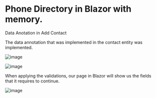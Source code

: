# Phone Directory in Blazor with memory.
Data Anotation in Add Contact

The data annotation that was implemented in the contact entity was implemented.

![image](https://user-images.githubusercontent.com/84158760/155996332-fbfeed0e-fa3d-45b2-8bc0-b7c41f1346ba.png)

![image](https://user-images.githubusercontent.com/84158760/155996099-e127c48a-98ac-42a9-b430-8b5c0e1179b0.png)

When applying the validations, our page in Blazor will show us the fields that it requires to continue.

![image](https://user-images.githubusercontent.com/84158760/155996595-f2c48719-db4f-412f-a747-f38a95c525fe.png)


